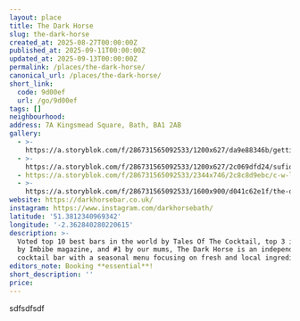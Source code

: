 ```yaml
---
layout: place
title: The Dark Horse
slug: the-dark-horse
created_at: 2025-08-27T00:00:00Z
published_at: 2025-09-11T00:00:00Z
updated_at: 2025-09-13T00:00:00Z
permalink: /places/the-dark-horse/
canonical_url: /places/the-dark-horse/
short_link:
  code: 9d00ef
  url: /go/9d00ef
tags: []
neighbourhood:
address: 7A Kingsmead Square, Bath, BA1 2AB
gallery:
  - >-
    https://a.storyblok.com/f/286731565092533/1200x627/da9e88346b/getting-started.jpg
  - >-
    https://a.storyblok.com/f/286731565092533/1200x627/2c069dfd24/sufio-sessions-berlin.jpg
  - https://a.storyblok.com/f/286731565092533/2344x746/2c8c8d9ebc/c-w-london.png
  - >-
    https://a.storyblok.com/f/286731565092533/1600x900/d041c62e1f/the-dark-horse.webp
website: https://darkhorsebar.co.uk/
instagram: https://www.instagram.com/darkhorsebath/
latitude: '51.3812340969342'
longitude: '-2.362840280220615'
description: >-
  Voted top 10 best bars in the world by Tales Of The Cocktail, top 3 in the UK
  by Imbibe magazine, and #1 by our mums, The Dark Horse is an independent
  cocktail bar with a seasonal menu focusing on fresh and local ingredients.
editors_note: Booking **essential**!
short_description: ''
price:
---
```

sdfsdfsdf